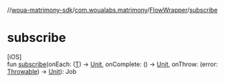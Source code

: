 //[woua-matrimony-sdk](../../../index.md)/[com.woualabs.matrimony](../index.md)/[FlowWrapper](index.md)/[subscribe](subscribe.md)

# subscribe

[iOS]\
fun [subscribe](subscribe.md)(onEach: ([T](index.md)) -> [Unit](https://kotlinlang.org/api/latest/jvm/stdlib/kotlin/-unit/index.html), onComplete: () -> [Unit](https://kotlinlang.org/api/latest/jvm/stdlib/kotlin/-unit/index.html), onThrow: (error: [Throwable](https://kotlinlang.org/api/latest/jvm/stdlib/kotlin/-throwable/index.html)) -> [Unit](https://kotlinlang.org/api/latest/jvm/stdlib/kotlin/-unit/index.html)): Job
